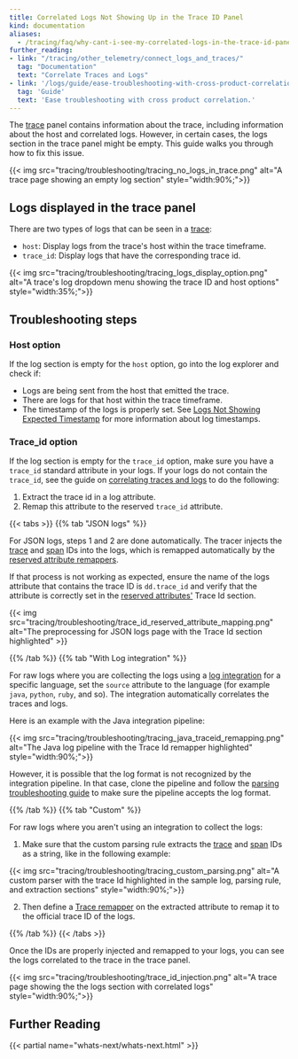 ```yaml
---
title: Correlated Logs Not Showing Up in the Trace ID Panel
kind: documentation
aliases:
  - /tracing/faq/why-cant-i-see-my-correlated-logs-in-the-trace-id-panel/
further_reading:
- link: "/tracing/other_telemetry/connect_logs_and_traces/"
  tag: "Documentation"
  text: "Correlate Traces and Logs"
- link: '/logs/guide/ease-troubleshooting-with-cross-product-correlation/'
  tag: 'Guide'
  text: 'Ease troubleshooting with cross product correlation.'
---
```


The [trace][1] panel contains information about the trace, including information about the host and correlated logs. However, in certain cases, the logs section in the trace panel might be empty. This guide walks you through how to fix this issue.

{{< img src="tracing/troubleshooting/tracing_no_logs_in_trace.png" alt="A trace page showing an empty log section" style="width:90%;">}}

## Logs displayed in the trace panel

There are two types of logs that can be seen in a [trace][1]:

- `host`: Display logs from the trace's host within the trace timeframe.
- `trace_id`: Display logs that have the corresponding trace id.

{{< img src="tracing/troubleshooting/tracing_logs_display_option.png" alt="A trace's log dropdown menu showing the trace ID and host options"  style="width:35%;">}}

## Troubleshooting steps

### Host option

If the log section is empty for the `host` option, go into the log explorer and check if:

- Logs are being sent from the host that emitted the trace.
- There are logs for that host within the trace timeframe.
- The timestamp of the logs is properly set. See [Logs Not Showing Expected Timestamp][2] for more information about log timestamps.

### Trace_id option

If the log section is empty for the `trace_id` option, make sure you have a `trace_id` standard attribute in your logs. If your logs do not contain the `trace_id`, see the guide on [correlating traces and logs][3] to do the following:

1. Extract the trace id in a log attribute.
2. Remap this attribute to the reserved `trace_id` attribute.

{{< tabs >}}
{{% tab "JSON logs" %}}

For JSON logs, steps 1 and 2 are done automatically. The tracer injects the [trace][1] and [span][2] IDs into the logs, which is remapped automatically by the [reserved attribute remappers][3].

If that process is not working as expected, ensure the name of the logs attribute that contains the trace ID is `dd.trace_id` and verify that the attribute is correctly set in the [reserved attributes'][4] Trace Id section.

{{< img src="tracing/troubleshooting/trace_id_reserved_attribute_mapping.png" alt="The preprocessing for JSON logs page with the Trace Id section highlighted" >}}

[1]: /tracing/glossary/#trace
[2]: /tracing/glossary/#spans
[3]: /logs/log_configuration/processors/#remapper
[4]: https://app.datadoghq.com/logs/pipelines/remapping
{{% /tab %}}
{{% tab "With Log integration" %}}

For raw logs where you are collecting the logs using a [log integration][1] for a specific language, set the `source` attribute to the language (for example `java`, `python`, `ruby`, and so). The integration automatically correlates the traces and logs.

Here is an example with the Java integration pipeline:

{{< img src="tracing/troubleshooting/tracing_java_traceid_remapping.png" alt="The Java log pipeline with the Trace Id remapper highlighted"  style="width:90%;">}}

However, it is possible that the log format is not recognized by the integration pipeline. In that case, clone the pipeline and follow the [parsing troubleshooting guide][2] to make sure the pipeline accepts the log format.

[1]: /logs/log_collection/?tab=application#setup
[2]: /logs/faq/how-to-investigate-a-log-parsing-issue/
{{% /tab %}}
{{% tab "Custom" %}}

For raw logs where you aren't using an integration to collect the logs:

1. Make sure that the custom parsing rule extracts the [trace][1] and [span][2] IDs as a string, like in the following example:

{{< img src="tracing/troubleshooting/tracing_custom_parsing.png" alt="A custom parser with the trace Id highlighted in the sample log, parsing rule, and extraction sections"  style="width:90%;">}}

2. Then define a [Trace remapper][3] on the extracted attribute to remap it to the official trace ID of the logs.

[1]: /tracing/glossary/#trace
[2]: /tracing/glossary/#spans
[3]: /logs/log_configuration/processors/#trace-remapper
{{% /tab %}}
{{< /tabs >}}

Once the IDs are properly injected and remapped to your logs, you can see the logs correlated to the trace in the trace panel.

{{< img src="tracing/troubleshooting/trace_id_injection.png" alt="A trace page showing the the logs section with correlated logs"  style="width:90%;">}}

## Further Reading

{{< partial name="whats-next/whats-next.html" >}}

[1]: /tracing/glossary/#trace
[2]: /logs/guide/logs-not-showing-expected-timestamp/
[3]: /tracing/other_telemetry/connect_logs_and_traces/
